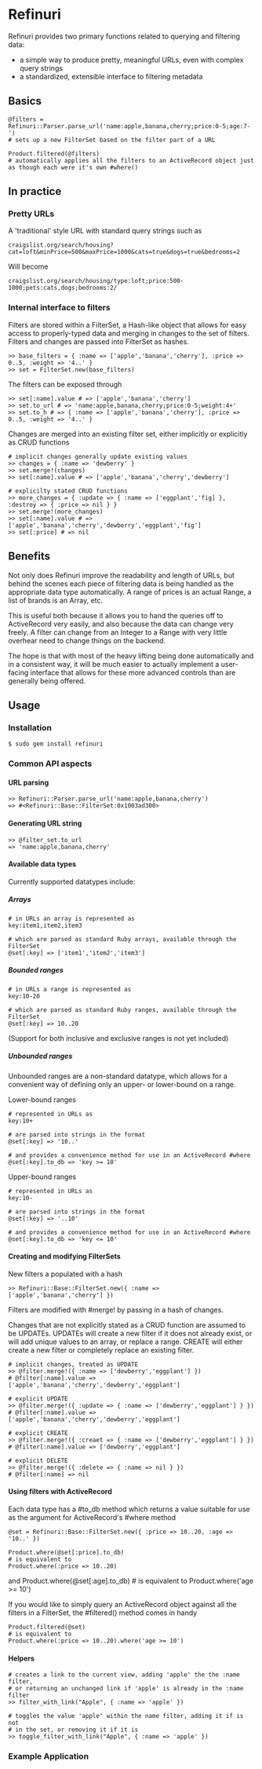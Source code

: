 # Refinuri

Refinuri provides two primary functions related to querying and filtering data:

+ a simple way to produce pretty, meaningful URLs, even with complex query strings
+ a standardized, extensible interface to filtering metadata

## Basics

	@filters = Refinuri::Parser.parse_url('name:apple,banana,cherry;price:0-5;age:7-')
	# sets up a new FilterSet based on the filter part of a URL
	
	Product.filtered(@filters)
	# automatically applies all the filters to an ActiveRecord object just as though each were it's own #where()

## In practice

### Pretty URLs

A 'traditional' style URL with standard query strings such as
	
	craigslist.org/search/housing?cat=loft&minPrice=500&maxPrice=1000&cats=true&dogs=true&bedrooms=2

Will become

	craigslist.org/search/housing/type:loft;price:500-1000;pets:cats,dogs;bedrooms:2/
	
### Internal interface to filters

Filters are stored within a FilterSet, a Hash-like object that allows for easy access to properly-typed data and merging in changes to the set of filters. Filters and changes are passed into FilterSet as hashes.
	
	>> base_filters = { :name => ['apple','banana','cherry'], :price => 0..5, :weight => '4..' }
	>> set = FilterSet.new(base_filters)
	
The filters can be exposed through

	>> set[:name].value # => ['apple','banana','cherry']
	>> set.to_url # => 'name:apple,banana,cherry;price:0-5;weight:4+'
	>> set.to_h # => { :name => ['apple','banana','cherry'], :price => 0..5, :weight => '4..' }
	
Changes are merged into an existing filter set, either implicitly or explicitly as CRUD functions
	
	# implicit changes generally update existing values
	>> changes = { :name => 'dewberry' }
	>> set.merge!(changes)
	>> set[:name].value # => ['apple','banana','cherry','dewberry']
	
	# explicilty stated CRUD functions
	>> more_changes = { :update => { :name => ['eggplant','fig] }, :destroy => { :price => nil } }
	>> set.merge!(more_changes)
	>> set[:name].value # => ['apple','banana','cherry','dewberry','eggplant','fig']
	>> set[:price] # => nil
	
## Benefits

Not only does Refinuri improve the readability and length of URLs, but behind the scenes each piece of filtering data is being handled as the appropriate data type automatically. A range of prices is an actual Range, a list of brands is an Array, etc.

This is useful both because it allows you to hand the queries off to ActiveRecord very easily, and also because the data can change very freely. A filter can change from an Integer to a Range with very little overhear need to change things on the backend.

The hope is that with most of the heavy lifting being done automatically and in a consistent way, it will be much easier to actually implement a user-facing interface that allows for these more advanced controls than are generally being offered.

## Usage

### Installation
	
	$ sudo gem install refinuri

### Common API aspects

#### URL parsing
	
	>> Refinuri::Parser.parse_url('name:apple,banana,cherry')
	=> #<Refinuri::Base::FilterSet:0x1003ad300>
	
#### Generating URL string
	
	>> @filter_set.to_url
	=> 'name:apple,banana,cherry'
	
#### Available data types

Currently supported datatypes include:

##### Arrays

	# in URLs an array is represented as
	key:item1,item2,item3
	
	# which are parsed as standard Ruby arrays, available through the FilterSet
	@set[:key] => ['item1','item2','item3']

##### Bounded ranges

	# in URLs a range is represented as
	key:10-20
	
	# which are parsed as standard Ruby ranges, available through the FilterSet
	@set[:key] => 10..20

(Support for both inclusive and exclusive ranges is not yet included)

##### Unbounded ranges

Unbounded ranges are a non-standard datatype, which allows for a convenient way of defining only an upper- or lower-bound on a range.

Lower-bound ranges

	# represented in URLs as
	key:10+
	
	# are parsed into strings in the format
	@set[:key] => '10..'
	
	# and provides a convenience method for use in an ActiveRecord #where
	@set[:key].to_db => 'key >= 10'

Upper-bound ranges

	# represented in URLs as
	key:10-
	
	# are parsed into strings in the format
	@set[:key] => '..10'
	
	# and provides a convenience method for use in an ActiveRecord #where
	@set[:key].to_db => 'key <= 10'
	
#### Creating and modifying FilterSets

New filters a populated with a hash

	>> Refinuri::Base::FilterSet.new({ :name => ['apple','banana','cherry'] })

Filters are modified with #merge! by passing in a hash of changes.

Changes that are not explicitly stated as a CRUD function are assumed to be UPDATEs. UPDATEs will create a new filter if it does not already exist, or will add unique values to an array, or replace a range. CREATE will either create a new filter or completely replace an existing filter.

	# implicit changes, treated as UPDATE
	>> @filter.merge!({ :name => ['dewberry','eggplant'] })
	# @filter[:name].value => ['apple','banana','cherry','dewberry','eggplant']
	
	# explicit UPDATE
	>> @filter.merge!({ :update => { :name => ['dewberry','eggplant'] } })
	# @filter[:name].value => ['apple','banana','cherry','dewberry','eggplant']
	
	# explicit CREATE
	>> @filter.merge!({ :creaet => { :name => ['dewberry','eggplant'] } })
	# @filter[:name].value => ['dewberry','eggplant']
	
	# explicit DELETE
	>> @filter.merge!({ :delete => { :name => nil } })
	# @filter[:name] => nil

#### Using filters with ActiveRecord

Each data type has a #to_db method which returns a value suitable for use as the argument for ActiveRecord's #where method

	@set = Refinuri::Base::FilterSet.new({ :price => 10..20, :age => '10..' })
	
	Product.where(@set[:price].to_db)
	# is equivalent to
	Product.where(:price => 10..20)
	
and
	Product.where(@set[:age].to_db)
	# is equivalent to
	Product.where('age >= 10')
	
If you would like to simply query an ActiveRecord object against all the filters in a FilterSet, the #filtered() method comes in handy

	Product.filtered(@set)
	# is equivalent to
	Product.where(:price => 10..20).where('age >= 10')	
	
#### Helpers
	
	# creates a link to the current view, adding 'apple' the the :name filter, 
	# or returning an unchanged link if 'apple' is already in the :name filter
	>> filter_with_link("Apple", { :name => 'apple' })
	
	# toggles the value 'apple' within the name filter, adding it if is not
	# in the set, or removing it if it is
	>> toggle_filter_with_link("Apple", { :name => 'apple' })

### Example Application
